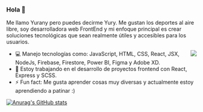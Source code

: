 ### Hola 🌚

Me llamo Yurany pero puedes decirme Yury. Me gustan los deportes al aire libre, soy desarrolladora web FrontEnd y mi enfoque principal es crear soluciones tecnológicas que sean realmente útiles y accesibles para los usuarios. 

<img src="https://user-images.githubusercontent.com/84849768/138273161-ae42929e-985f-4882-b077-5d225f94edaa.png" align="right"></img>

- 💻 Manejo tecnologías como: JavaScript, HTML, CSS, React, JSX, NodeJs, Firebase, Firestore, Power BI, Figma y Adobe XD.
- 🦉 Estoy trabajando en el desarrollo de proyectos frontend con React, Express y SCSS.
- ⚡ Fun fact: Me gusta aprender cosas muy diversas y actualmente estoy aprendiendo a patinar :) 

[![Anurag's GitHub stats](https://github-readme-stats.vercel.app/api?username=tolozayurany&hide=stars&show_icons=true&theme=tokyonight&border_radius=10px&hide_border=true)](https://github.com/anuraghazra/github-readme-stats)
